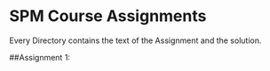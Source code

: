 # SPM Course Assignments

Every Directory contains the text of the Assignment and the solution.

##Assignment 1:
